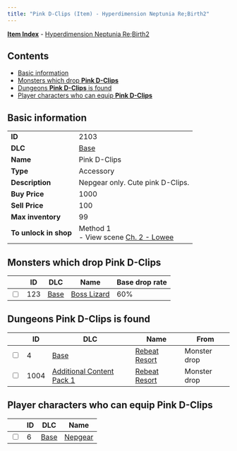 ```yaml
---
title: "Pink D-Clips (Item) - Hyperdimension Neptunia Re;Birth2"
---
```


[**Item Index**](/neptunia/rb2/item/index.html) - [Hyperdimension Neptunia Re;Birth2](/neptunia/rb2)

## Contents

- [Basic information](#basic-information)
- [Monsters which drop **Pink D-Clips**](#monsters-which-drop-pink-d-clips)
- [Dungeons **Pink D-Clips** is found](#dungeons-pink-d-clips-is-found)
- [Player characters who can equip **Pink D-Clips**](#player-characters-who-can-equip-pink-d-clips)

## Basic information

|   |   |
| -- | -- |
| **ID** | 2103 |
| **DLC** | [Base](/neptunia/rb2/dlc/0-base.html) |
| **Name** | Pink D-Clips |
| **Type** | Accessory |
| **Description** | Nepgear only. Cute pink D-Clips. |
| **Buy Price** | 1000 |
| **Sell Price** | 100 |
| **Max inventory** | 99 |
| **To unlock in shop** | Method 1<br />- View scene [Ch. 2 - Lowee](/neptunia/rb2/scene/0-151-ch-2-lowee.html) |

## Monsters which drop **Pink D-Clips**

|    | ID | DLC | Name | Base drop rate |
| -- | -- | --- | ---- | -------------- |
| <input type="checkbox" id="rb2-monster-0-123" class="trackbox" /> | 123 | [Base](/neptunia/rb2/dlc/0-base.html) | [Boss Lizard](/neptunia/rb2/monster/0-123-boss-lizard.html) | 60% |

## Dungeons **Pink D-Clips** is found

|    | ID | DLC | Name | From |
| -- | -- | --- | ---- | ---- |
| <input type="checkbox" id="rb2-dungeon-0-4" class="trackbox" /> | 4 | [Base](/neptunia/rb2/dlc/0-base.html) | [Rebeat Resort](/neptunia/rb2/dungeon/0-4-rebeat-resort.html) | Monster drop |
| <input type="checkbox" id="rb2-dungeon-3-1004" class="trackbox" /> | 1004 | [Additional Content Pack 1](/neptunia/rb2/dlc/3-pack1.html) | [Rebeat Resort](/neptunia/rb2/dungeon/3-1004-rebeat-resort.html) | Monster drop |

## Player characters who can equip **Pink D-Clips**

|    | ID | DLC | Name |
| -- | -- | --- | ---- |
| <input type="checkbox" id="rb2-player-0-6" class="trackbox" /> | 6 | [Base](/neptunia/rb2/dlc/0-base.html) | [Nepgear](/neptunia/rb2/player/0-6-nepgear.html) |